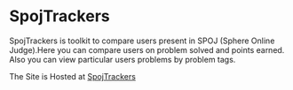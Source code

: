 # SpojTrackers
SpojTrackers is toolkit to compare users present in SPOJ (Sphere Online Judge).Here you can compare users on problem solved and points earned. Also you can view particular users problems by problem tags.


The Site is Hosted at [SpojTrackers](https://spojtrackers.herokuapp.com)
